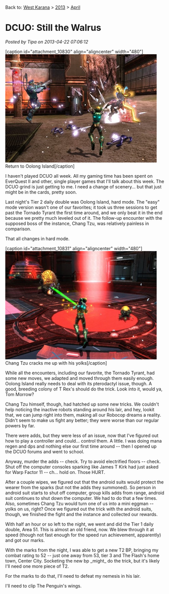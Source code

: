 Back to: [West Karana](/posts/westkarana.md) > [2013](/posts/2013/westkarana.md) > [April](./westkarana.md)
# DCUO: Still the Walrus

*Posted by Tipa on 2013-04-22 07:06:12*

[caption id="attachment\_10830" align="aligncenter" width="480"][![Return to Oolong Island](../../../uploads/2013/04/MADV102_COMPDYNAMICLIGHTRIG-PC-21-22.33.210-480x342.jpg)](../../../uploads/2013/04/MADV102_COMPDYNAMICLIGHTRIG-PC-21-22.33.210.jpg) Return to Oolong Island[/caption]

I haven't played DCUO all week. All my gaming time has been spent on EverQuest II and other, single player games that I'll talk about this week. The DCUO grind is just getting to me. I need a change of scenery... but that just might be in the cards, pretty soon.

Last night's Tier 2 daily double was Oolong Island, hard mode. The "easy" mode version wasn't one of our favorites; it took us three sessions to get past the Tornado Tyrant the first time around, and we only beat it in the end because we pretty much leveled out of it. The follow-up encounter with the supposed boss of the instance, Chang Tzu, was relatively painless in comparison.

That all changes in hard mode.

[caption id="attachment\_10831" align="aligncenter" width="480"][![Chang Tzu cracks me up with his yolks](../../../uploads/2013/04/MADV102_COMPDYNAMICLIGHTRIG-PC-21-23.29.560-480x342.jpg)](../../../uploads/2013/04/MADV102_COMPDYNAMICLIGHTRIG-PC-21-23.29.560.jpg) Chang Tzu cracks me up with his yolks[/caption]

While all the encounters, including our favorite, the Tornado Tyrant, had some new moves, we adapted and moved through them easily enough. Oolong Island really needs to deal with its pterodactyl issue, though. A good, breeding colony of T Rex's should do the trick. Look into it, would ya, Tom Morrow?

Chang Tzu himself, though, had hatched up some new tricks. We couldn't help noticing the inactive robots standing around his lair, and hey, lookit that, we can jump right into them, making all our Robocop dreams a reality. Didn't seem to make us fight any better; they were worse than our regular powers by far.

There were adds, but they were less of an issue, now that I've figured out how to play a controller and could... control them. A little. I was doing mana regen and dps and nothing else our first time around -- then I opened up the DCUO forums and went to school.

Anyway, murder the adds -- check. Try to avoid electrified floors -- check. Shut off the computer consoles sparking like James T Kirk had just asked for Warp Factor 11 -- ch... hold on. Those HURT.

After a couple wipes, we figured out that the android suits would protect the wearer from the sparks (but not the adds they summoned). So person in android suit starts to shut off computer, group kills adds from range, android suit continues to shut down the computer. We had to do that a few times. Also, sometimes Chang Tzu would turn one of us into a mini eggman -- yolks on us, right? Once we figured out the trick with the android suits, though, we finished the fight and the instance and collected our rewards.

With half an hour or so left to the night, we went and did the Tier 1 daily double, Area 51. This is almost an old friend, now. We blew through it at speed (though not fast enough for the speed run achievement, apparently) and got our marks.

With the marks from the night, I was able to get a new T2 BP, bringing my combat rating to 52 -- just one away from 53, tier 3 and The Flash's home town, Center City. Socketing the new bp \_might\_ do the trick, but it's likely I'll need one more piece of T2. 

For the marks to do that, I'll need to defeat my nemesis in his lair.

I'll need to clip The Penguin's wings.
